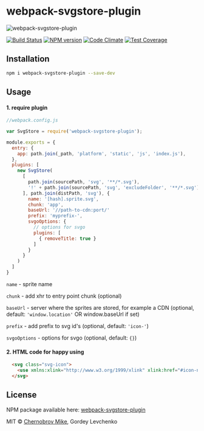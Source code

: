 # webpack-svgstore-plugin
![webpack-svgstore-plugin](https://lincolnloop.global.ssl.fastly.net/uploads/uploads/demo.png)

[![Build Status](https://travis-ci.org/mrsum/webpack-svgstore-plugin.svg?branch=master)](https://travis-ci.org/mrsum/webpack-svgstore-plugin)
[![NPM version](https://badge.fury.io/js/webpack-svgstore-plugin.svg)](https://badge.fury.io/js/webpack-svgstore-plugin)
[![Code Climate](https://codeclimate.com/github/mrsum/webpack-svgstore-plugin/badges/gpa.svg)](https://codeclimate.com/github/mrsum/webpack-svgstore-plugin)
[![Test Coverage](https://codeclimate.com/github/mrsum/webpack-svgstore-plugin/badges/coverage.svg)](https://codeclimate.com/github/mrsum/webpack-svgstore-plugin/coverage)

## Installation
```bash
npm i webpack-svgstore-plugin --save-dev
```
## Usage

#### 1. require plugin
```javascript
//webpack.config.js

var SvgStore = require('webpack-svgstore-plugin');

module.exports = {
  entry: {
    app: path.join(_path, 'platform', 'static', 'js', 'index.js'),
  },
  plugins: [
    new SvgStore(
      [
        path.join(sourcePath, 'svg', '**/*.svg'),
        '!' + path.join(sourcePath, 'svg', 'excludeFolder', '**/*.svg'),
      ], path.join(distPath, 'svg'), {
        name: '[hash].sprite.svg',
        chunk: 'app',
        baseUrl: '//path-to-cdn:port/'
        prefix: 'myprefix-',
        svgoOptions: {
          // options for svgo
          plugins: [
            { removeTitle: true }
          ]
        }
      }
    )
  ]
}
```
`name` - sprite name

`chunk` - add xhr to entry point chunk (optional) 

`baseUrl` - server where the sprites are stored, for example a CDN (optional, default: `'window.location'` OR window.baseUrl if set)

`prefix` - add prefix to svg id's (optional, default: `'icon-'`)

`svgoOptions` - options for svgo (optional, default: `{}`)

#### 2. HTML code for happy using

```html
  <svg class="svg-icon">
    <use xmlns:xlink="http://www.w3.org/1999/xlink" xlink:href="#icon-name"></use>
  </svg>
```

## License

NPM package available here: [webpack-svgstore-plugin](https://www.npmjs.com/package/webpack-svgstore-plugin)

MIT © [Chernobrov Mike](http://mrsum.ru), Gordey Levchenko
